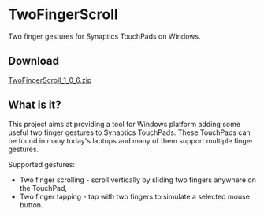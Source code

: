 TwoFingerScroll
===============

Two finger gestures for Synaptics TouchPads on Windows.

Download
--------

[TwoFingerScroll_1_0_6.zip][1]

What is it?
-----------

This project aims at providing a tool for Windows platform adding some useful
two finger gestures to Synaptics TouchPads. These TouchPads can be found in many
today's laptops and many of them support multiple finger gestures.

Supported gestures:
 * Two finger scrolling - scroll vertically by sliding two fingers anywhere on the TouchPad,
 * Two finger tapping - tap with two fingers to simulate a selected mouse button.

[1]: https://github.com/awahlig/two-finger-scroll/releases/download/v1.0.6/TwoFingerScroll_1_0_6.zip
